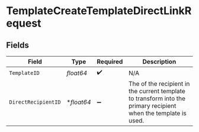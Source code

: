 # TemplateCreateTemplateDirectLinkRequest


## Fields

| Field                                                                                                           | Type                                                                                                            | Required                                                                                                        | Description                                                                                                     |
| --------------------------------------------------------------------------------------------------------------- | --------------------------------------------------------------------------------------------------------------- | --------------------------------------------------------------------------------------------------------------- | --------------------------------------------------------------------------------------------------------------- |
| `TemplateID`                                                                                                    | *float64*                                                                                                       | :heavy_check_mark:                                                                                              | N/A                                                                                                             |
| `DirectRecipientID`                                                                                             | **float64*                                                                                                      | :heavy_minus_sign:                                                                                              | The of the recipient in the current template to transform into the primary recipient when the template is used. |
